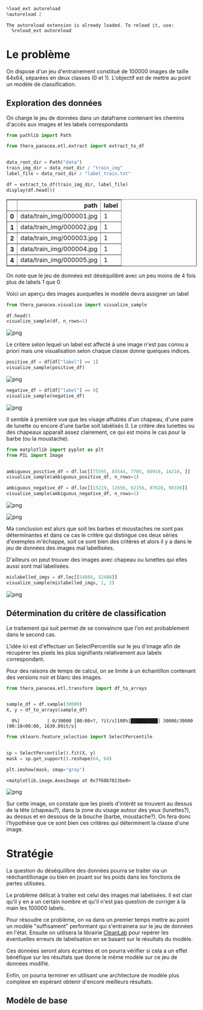 ```python
%load_ext autoreload
%autoreload 2
```

    The autoreload extension is already loaded. To reload it, use:
      %reload_ext autoreload


# Le problème

On dispose d'un jeu d'entrainement constitué de 100000 images de taille 64x64, séparées en deux classes (0 et 1). L'objectif est de mettre au point un modèle de classification.  

## Exploration des données

On charge le jeu de données dans un dataframe contenant les chemins d'accès aux images et les labels correspondants


```python
from pathlib import Path

from thera_panacea.etl.extract import extract_to_df


data_root_dir = Path("data")
train_img_dir = data_root_dir / "train_img"
label_file = data_root_dir / "label_train.txt"

df = extract_to_df(train_img_dir, label_file)
display(df.head())
```


<div>
<style scoped>
    .dataframe tbody tr th:only-of-type {
        vertical-align: middle;
    }

    .dataframe tbody tr th {
        vertical-align: top;
    }

    .dataframe thead th {
        text-align: right;
    }
</style>
<table border="1" class="dataframe">
  <thead>
    <tr style="text-align: right;">
      <th></th>
      <th>path</th>
      <th>label</th>
    </tr>
  </thead>
  <tbody>
    <tr>
      <th>0</th>
      <td>data/train_img/000001.jpg</td>
      <td>1</td>
    </tr>
    <tr>
      <th>1</th>
      <td>data/train_img/000002.jpg</td>
      <td>1</td>
    </tr>
    <tr>
      <th>2</th>
      <td>data/train_img/000003.jpg</td>
      <td>1</td>
    </tr>
    <tr>
      <th>3</th>
      <td>data/train_img/000004.jpg</td>
      <td>1</td>
    </tr>
    <tr>
      <th>4</th>
      <td>data/train_img/000005.jpg</td>
      <td>1</td>
    </tr>
  </tbody>
</table>
</div>


On note que le jeu de données est déséquilibré avec un peu moins de 4 fois plus de labels 1 que 0.

Voici un aperçu des images auxquelles le modèle devra assigner un label


```python
from thera_panacea.visualize import visualize_sample

df.head()
visualize_sample(df, n_rows=1)
```


    
![png](README_files/README_7_0.png)
    


Le critère selon lequel un label est affecté à une image n'est pas connu a priori mais une visualisation selon chaque classe donne quelques indices.


```python
positive_df = df[df["label"] == 1]
visualize_sample(positive_df)
```


    
![png](README_files/README_9_0.png)
    



```python
negative_df = df[df["label"] == 0]
visualize_sample(negative_df)
```


    
![png](README_files/README_10_0.png)
    


Il semble à première vue que les visage affublés d'un chapeau, d'une paire de lunette ou encore d'une barbe soit labélisés 0. Le critère des lunettes ou des chapeaux apparaît assez clairement, ce qui est moins le cas pour la barbe (ou la moustache). 


```python
from matplotlib import pyplot as plt
from PIL import Image


ambiguous_positive_df = df.loc[[75595, 85544, 7705, 60919, 14210, ]]
visualize_sample(ambiguous_positive_df, n_rows=1)

ambiguous_negative_df = df.loc[[15219, 12656, 62156, 87628, 98336]]
visualize_sample(ambiguous_negative_df, n_rows=1)
```


    
![png](README_files/README_12_0.png)
    



    
![png](README_files/README_12_1.png)
    


Ma conclusion est alors que soit les barbes et moustaches ne sont pas déterminantes et dans ce cas le critère qui distingue ces deux séries d'exemples m'échappe, soit ce sont bien des critères et alors il y a dans le jeu de données des images mal labellisées.

D'ailleurs on peut trouver des images avec chapeau ou lunettes qui elles aussi sont mal labelisées.


```python
mislabelled_imgs = df.loc[[54684, 52488]]
visualize_sample(mislabelled_imgs, 1, 2)
```


    
![png](README_files/README_14_0.png)
    


## Détermination du critère de classification

Le traitement qui suit permet de se convaincre que l'on est probablement dans le second cas. 

L'idée ici est d'effectuer un SelectPercentile sur le jeu d'image afin de récupérer les pixels les plus signifiants relativement aux labels correspondant.

Pour des raisons de temps de calcul, on se limite à un échantillon contenant des versions noir et blanc des images.


```python
from thera_panacea.etl.transform import df_to_arrays


sample_df = df.sample(30000)
X, y = df_to_arrays(sample_df)
```

      0%|          | 0/30000 [00:00<?, ?it/s]100%|██████████| 30000/30000 [00:18<00:00, 1630.89it/s]



```python
from sklearn.feature_selection import SelectPercentile


sp = SelectPercentile().fit(X, y)
mask = sp.get_support().reshape(64, 64)

plt.imshow(mask, cmap="gray")
```




    <matplotlib.image.AxesImage at 0x7f68b7813be0>




    
![png](README_files/README_18_1.png)
    


Sur cette image, on constate que les pixels d'intérêt se trouvent au dessus de la tête (chapeau?), dans la zone du visage autour des yeux (lunettes?), au dessus et en dessous de la bouche (barbe, moustache?). On fera donc l'hypothèse que ce sont bien ces critères qui déterminent la classe d'une image.

# Stratégie

La question du déséquilibre des données pourra se traiter via un rééchantillonage ou bien en jouant sur les poids dans les fonctions de pertes utilisées.

Le problème délicat à traiter est celui des images mal labelisées. Il est clair qu'il y en a un certain nombre et qu'il n'est pas question de corriger à la main les 100000 labels. 

Pour résoudre ce problème, on va dans un premier temps mettre au point un modèle "suffisament" performant qui s'entrainera sur le jeu de données en l'état. Ensuite on utilisera la librairie [CleanLab](https://github.com/cleanlab/cleanlab) pour repérer les éventuelles erreurs de labelisation en se basant sur le résultats du modèle.

Ces données seront alors écartées et on pourra vérifier si cela a un effet bénéfique sur les résultats que donne le même modèle sur ce jeu de données modifié.

Enfin, on pourra terminer en utilisant une architecture de modèle plus complexe en espérant obtenir d'encore meilleurs résultats.

## Modèle de base


```python

```
